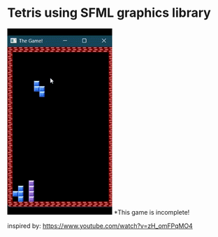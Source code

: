 # Tetris using SFML graphics library
![Alt Text](https://github.com/haris-mujeeb/Tetris_Simple/blob/main/Sample.gif?raw=true)
*This game is incomplete!

inspired by: https://www.youtube.com/watch?v=zH_omFPqMO4
